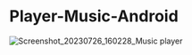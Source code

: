 # Player-Music-Android


![Screenshot_20230726_160228_Music player](https://github.com/K4bbalah/Player-Music-Android/assets/97350510/1c62ff22-5548-420c-8a3b-87d292b9ffd2)
